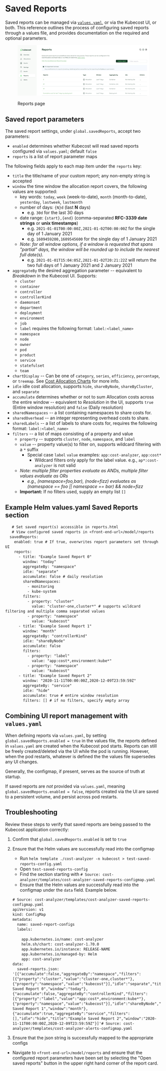 # Saved Reports

Saved reports can be managed via [`values.yaml`](https://github.com/kubecost/cost-analyzer-helm-chart/blob/master/cost-analyzer/values.yaml), or via the Kubecost UI, or both. This reference outlines the process of configuring saved reports through a values file, and provides documentation on the required and optional parameters.

<figure><img src=".gitbook/assets/savedreports.PNG" alt=""><figcaption><p>Reports page</p></figcaption></figure>

## Saved report parameters

The saved report settings, under `global.savedReports`, accept two parameters:

* `enabled` determines whether Kubecost will read saved reports configured via `values.yaml`; default `false`
* `reports` is a list of report parameter maps

The following fields apply to each map item under the `reports` key:

* `title` the title/name of your custom report; any non-empty string is accepted
* `window` the time window the allocation report covers, the following values are supported:
  * key words: `today`, `week` (week-to-date), `month` (month-to-date), `yesterday`, `lastweek`, `lastmonth`
  * number of days: `{N}d` (last **N** days)
    * e.g. `30d` for the last 30 days
  * date range: `{start},{end}` (comma-separated **RFC-3339 date strings** or **unix timestamps**)
    * e.g. `2021-01-01T00:00:00Z,2021-01-02T00:00:00Z` for the single day of 1 January 2021
    * e.g. `1609459200,1609545600` for the single day of 1 January 2021
  * _Note: for all window options, if a window is requested that spans "partial" days, the window will be rounded up to include the nearest full date(s)._
    * e.g. `2021-01-01T15:04:05Z,2021-01-02T20:21:22Z` will return the two full days of 1 January 2021 and 2 January 2021
* `aggregateBy` the desired aggregation parameter -- equivalent to _Breakdown_ in the Kubecost UI. Supports:
  * `cluster`
  * `container`
  * `controller`
  * `controllerKind`
  * `daemonset`
  * `department`
  * `deployment`
  * `environment`
  * `job`
  * `label` requires the following format: `label:<label_name>`
  * `namespace`
  * `node`
  * `owner`
  * `pod`
  * `product`
  * `service`
  * `statefulset`
  * `team`
* `chartDisplay` -- Can be one of `category`, `series`, `efficiency`, `percentage`, or `treemap`. See [Cost Allocation Charts](/using-kubecost/getting-started/cost-allocation#chart) for more info.
* `idle` idle cost allocation, supports `hide`, `shareByNode`, `shareByCluster`, and `separate`
* `accumulate` determines whether or not to sum Allocation costs across the entire window -- equivalent to _Resolution_ in the UI, supports `true` (Entire window resolution) and `false` (Daily resolution)
* `sharedNamespaces` -- a list containing namespaces to share costs for.
* `sharedOverhead` -- an integer representing overhead costs to share.
* `sharedLabels` -- a list of labels to share costs for, requires the following format: `label:<label_name>`
* `filters` -- a list of maps consisting of a property and value
  * `property` -- supports `cluster`, `node`, `namespace`, and `label`
  * `value` -- property value(s) to filter on, supports wildcard filtering with a `*` suffix
    * Special case `label` `value` examples: `app:cost-analyzer`, `app:cost*`
      * Wildcard filters only apply for the label value. e.g., `ap*:cost-analyzer` is not valid
  * _Note: multiple filter properties evaluate as ANDs, multiple filter values evaluate as ORs_
    * _e.g., (namespace=foo,bar), (node=fizz) evaluates as (namespace == foo || namespace == bar) && node=fizz_
  * **Important:** If no filters used, supply an empty list `[]`

## Example Helm values.yaml Saved Reports section

```
   # Set saved report(s) accessible in reports.html
   # View configured saved reports in <front-end-url>/model/reports
  savedReports:
    enabled: true # If true, overwrites report parameters set through UI
    reports:
      - title: "Example Saved Report 0"
        window: "today"
        aggregateBy: "namespace"
        idle: "separate"
        accumulate: false # daily resolution
        sharedNamespaces:
          - monitoring
          - kube-system
        filters:
          - property: "cluster"
            value: "cluster-one,cluster*" # supports wildcard filtering and multiple comma separated values
          - property: "namespace"
            value: "kubecost"
      - title: "Example Saved Report 1"
        window: "month"
        aggregateBy: "controllerKind"
        idle: "shareByNode"
        accumulate: false
        filters:
          - property: "label"
            value: "app:cost*,environment:kube*"
          - property: "namespace"
            value: "kubecost"
      - title: "Example Saved Report 2"
        window: "2020-11-11T00:00:00Z,2020-12-09T23:59:59Z"
        aggregateBy: "service"
        idle: "hide"
        accumulate: true # entire window resolution
        filters: [] # if no filters, specify empty array
```

## Combining UI report management with `values.yaml`

When defining reports via `values.yaml`, by setting `global.savedReports.enabled = true` in the values file, the reports defined in `values.yaml` are created when the Kubecost pod starts. Reports can still be freely created/deleted via the UI while the pod is running. However, when the pod restarts, whatever is defined the the values file supersedes any UI changes.

Generally, the configmap, if present, serves as the source of truth at startup.

If saved reports are _not_ provided via `values.yaml`, meaning `global.savedReports.enabled = false`, reports created via the UI are saved to a persistent volume, and persist across pod restarts.

## Troubleshooting

Review these steps to verify that saved reports are being passed to the Kubecost application correctly:

1. Confirm that `global.savedReports.enabled` is set to `true`
2.  Ensure that the Helm values are successfully read into the configmap

    * Run `helm template ./cost-analyzer -n kubecost > test-saved-reports-config.yaml`
    * Open `test-saved-reports-config`
    * Find the section starting with `# Source: cost-analyzer/templates/cost-analyzer-saved-reports-configmap.yaml`
    * Ensure that the Helm values are successfully read into the configmap under the `data` field. Example below.

    ```
    # Source: cost-analyzer/templates/cost-analyzer-saved-reports-configmap.yaml
    apiVersion: v1
    kind: ConfigMap
    metadata:
      name: saved-report-configs
      labels:

        app.kubernetes.io/name: cost-analyzer
        helm.sh/chart: cost-analyzer-1.70.0
        app.kubernetes.io/instance: RELEASE-NAME
        app.kubernetes.io/managed-by: Helm
        app: cost-analyzer
    data:
      saved-reports.json: '[{"accumulate":false,"aggregateBy":"namespace","filters":[{"property":"cluster","value":"cluster-one,cluster*"},{"property":"namespace","value":"kubecost"}],"idle":"separate","title":"Example Saved Report 0","window":"today"},{"accumulate":false,"aggregateBy":"controllerKind","filters":[{"property":"label","value":"app:cost*,environment:kube*"},{"property":"namespace","value":"kubecost"}],"idle":"shareByNode","title":"Example Saved Report 1","window":"month"},{"accumulate":true,"aggregateBy":"service","filters":[],"idle":"hide","title":"Example Saved Report 2","window":"2020-11-11T00:00:00Z,2020-12-09T23:59:59Z"}]'# Source: cost-analyzer/templates/cost-analyzer-alerts-configmap.yaml
    ```
3. Ensure that the json string is successfully mapped to the appropriate configs

* Navigate to `<front-end-url>/model/reports` and ensure that the configured report parameters have been set by selecting the "Open saved reports" button in the upper right hand corner of the report card.
